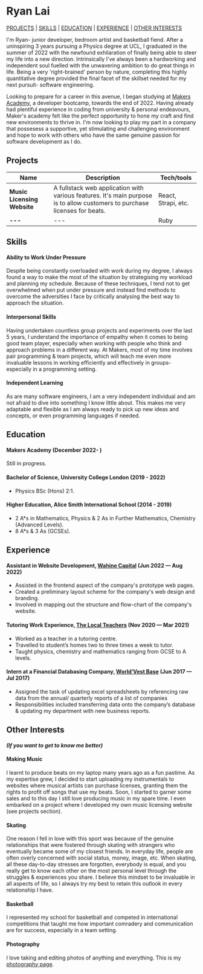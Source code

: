 # Ryan Lai
[PROJECTS](#projects) | [SKILLS](#skills) | [EDUCATION](#education) | [EXPERIENCE](#experience) | [OTHER INTERESTS](#other-interests)

I'm Ryan- junior developer, bedroom artist and basketball fiend. After a uninspiring 3 years pursuing a Physics degree at UCL, I graduated in the summer of 2022 with the newfound exhilaration of finally being able to steer my life into a new direction. Intrinsically I've always been a hardworking and independent soul fuelled with the unwavering ambition to do great things in life. Being a very 'right-brained' person by nature, completing this highly quantitative degree provided the final facet of the skillset needed for my next pursuit- software engineering. 

Looking to prepare for a career in this avenue, I began studying at <a href="http://www.makersacademy.com/">Makers Academy</a>, a developer bootcamp, towards the end of 2022. Having already had plentiful experience in coding from university & personal endeavours, Maker's academy felt like the perfect opportunity to hone my craft and find new environments to thrive in. I'm now looking to play my part in a company that possesess a supportive, yet stimulating and challenging environment and hope to work with others who have the same genuine passion for software development as I do.

## Projects

| Name                         | Description       | Tech/tools        |
| ---------------------------- | ----------------- | ----------------- |
| **Music Licensing Website**  | A fullstack web application with various features. It's main purpose is to allow customers to purchase licenses for beats.| React, Strapi, etc. |
| **---** | --- | Ruby              |

## Skills

#### Ability to Work Under Pressure
Despite being constantly overloaded with work during my degree, I always found a way to make the most of the situation by strategising my workload and planning my schedule. Because of these techniques, I tend not to get overwhelmed when put under pressure and instead find methods to overcome the adversities I face by critically analysing the best way to approach the situation.

#### Interpersonal Skills
Having undertaken countless group projects and experiments over the last 5 years, I understand the importance of empathy when it comes to being good team player, especially when working with people who think and approach problems in a different way. At Makers, most of my time involves pair programming & team projects, which will teach me even more invaluable lessons in working efficiently and effectively in groups- especially in a programming setting.

#### Independent Learning
As are many software engineers, I am a very independent individual and am not afraid to dive into something I know little about. This makes me very adaptable and flexible as I am always ready to pick up new ideas and concepts, or even programming languages if needed.

## Education

#### Makers Academy (December 2022- )
Still in progress.

#### Bachelor of Science, University College London (2019 - 2022)
- Physics BSc (Hons) 2:1.

#### Higher Education, Alice Smith International School (2014 - 2019)
- 2 A*s in Mathematics, Physics & 2 As in Further Mathematics, Chemistry (Advanced Levels).
- 8 A*s & 3 As (GCSEs).

## Experience

#### Assistant in Website Development, <a href="https://wahine.wcapital.asia/">Wahine Capital</a> (Jun 2022 — Aug 2022)
- Assisted in the frontend aspect of the company's prototype web pages.
- Created a preliminary layout scheme for the company's web design and branding.
- Involved in mapping out the structure and flow-chart of the company's website.

#### Tutoring Work Experience, <a href="https://www.thelocalteachers.co.uk/">The Local Teachers</a> (Nov 2020 — Mar 2021)
- Worked as a teacher in a tutoring centre.
- Travelled to student’s homes two to three times a week to tutor.
- Taught physics, chemistry and mathematics ranging from GCSE to A levels.

#### Intern at a Financial Databasing Company, <a href="https://wvb.com/">World’Vest Base</a> (Jun 2017 — Jul 2017)
- Assigned the task of updating excel spreadsheets by referencing raw data from the annual/ quarterly reports of a list of companies
- Responsibilities included transferring data onto the company’s database & updating my department with new business reports.

## Other Interests
#### *(If you want to get to know me better)*

#### Making Music
I learnt to produce beats on my laptop many years ago as a fun pastime. As my expertise grew, I decided to start uploading my instrumentals to websites where musical artists can purchase licenses, granting them the rights to profit off songs that use my beats. Soon, I started to garner some sales and to this day I still love producing music in my spare time. I even embarked on a project where I developed my own music licensing website (see projects section).

#### Skating
One reason I fell in love with this sport was because of the genuine relationships that were fostered through skating with strangers who eventually became some of my closest friends. In everyday life, people are often overly concerned with social status, money, image, etc. When skating, all these day-to-day stresses are forgotten, everybody is equal, and you really get to know each other on the most personal level through the struggles & experiences you share. I believe this mindset to be invaluable in all aspects of life, so I always try my best to retain this outlook in every relationship I have.

#### Basketball
I represented my school for basketball and competed in international competitions that taught me how important comradery and communication are for success, especially in a team setting.

#### Photography
I love taking and editing photos of anything and everything. This is my <a href="https://www.instagram.com/ryan.likes.views/">photography page</a>.
